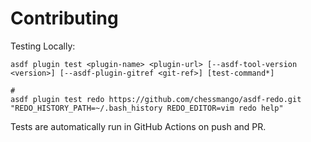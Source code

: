 # Contributing

Testing Locally:

```shell
asdf plugin test <plugin-name> <plugin-url> [--asdf-tool-version <version>] [--asdf-plugin-gitref <git-ref>] [test-command*]

#
asdf plugin test redo https://github.com/chessmango/asdf-redo.git "REDO_HISTORY_PATH=~/.bash_history REDO_EDITOR=vim redo help"
```

Tests are automatically run in GitHub Actions on push and PR.
